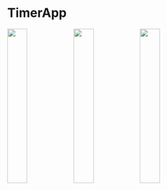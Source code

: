 # TimerApp
<img width="30%" src="https://user-images.githubusercontent.com/25245315/172036647-cc9c8281-54ea-4ebf-8994-c54596194fbe.png"/><img width="30%" src="https://user-images.githubusercontent.com/25245315/172036650-c95345bd-681b-4a59-b2a3-4864486d1495.png"/><img width="30%" src="https://user-images.githubusercontent.com/25245315/172036651-04dd0146-206e-489e-807d-35f948d0f972.png"/>

